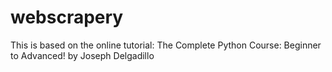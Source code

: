 # webscrapery
This is based on the online tutorial:
The Complete Python Course: Beginner to Advanced! by Joseph Delgadillo